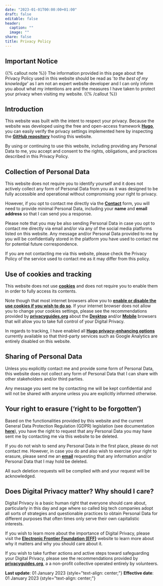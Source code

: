```yaml
---
date: "2023-01-01T00:00:00+01:00"
draft: false
editable: false
header:
  caption: ""
  image: ""
share: false
title: Privacy Policy
---
```


## **Important Notice**
{{% callout note %}}
The information provided in this page about the Privacy Policy used in this website should be read as '_to the best of my knowledge_' as I am not an expert website developer and I can only inform you about what my intentions are and the measures I have taken to protect your privacy when visiting my website.
{{% /callout %}}

## **Introduction**
This website was built with the intent to respect your privacy. Because the website was developed using the free and open-access framework **[Hugo](https://gohugo.io/)**, you can easily verify the privacy settings implemented here by inspecting the **[GitHub repository](https://github.com/halleypontes/academic_website)** hosting this website.

By using or continuing to use this website, including providing any Personal Data to me, you accept and consent to the rights, obligations, and practices described in this Privacy Policy.

## **Collection of Personal Data**
This website does not require you to identify yourself and it does not actively collect any form of Personal Data from you as it was designed to be fully accessible and operational without compromising your right to privacy. 

However, if you opt to contact me directly via the **[Contact](https://www.halleypontes.com/#contact)** form, you will need to provide minimal Personal Data, including your **name** and **email address** so that I can send you a response.

Please note that you may be also sending Personal Data in case you opt to contact me directly via email and/or via any of the social media platforms listed on this website. Any message and/or Personal Data provided to me by you will be confidentially stored in the platform you have used to contact me for potential future correspondence.

If you are not contacting me via this website, please check the Privacy Policy of the service used to contact me as it may differ from this policy.

## **Use of cookies and tracking**
This website does not use **[cookies](https://www.cookiesandyou.com/)** and does not require you to enable them in order to fully access its contents.

Note though that most internet browsers allow you to **[enable or disable the use cookies if you wish to do so](https://www.cookiesandyou.com/disable-cookies)**. If your internet browser does not allow you to change your cookies settings, please see the recommendations provided by **[privacyguides.org](https://www.privacyguides.org/)** about the **[Desktop](https://www.privacyguides.org/desktop-browsers/)** and/or **[Mobile](https://www.privacyguides.org/mobile-browsers/)** browsers that will allow you to take full control of your Digital Privacy.

In regards to tracking, I have enabled all **[Hugo privacy-enhancing options](https://gohugo.io/about/hugo-and-gdpr/#all-privacy-settings)** currently available so that third-party services such as Google Analytics are entirely disabled on this website.

## **Sharing of Personal Data**
Unless you explicitly contact me and provide some form of Personal Data, this website does not collect any form of Personal Data that I can share with other stakeholders and/or third parties.

Any message you sent me by contacting me will be kept confidential and will not be shared with anyone unless you are explicitly informed otherwise.

## **Your right to erasure (‘right to be forgotten’)**
Based on the functionalities provided by this website and the current General Data Protection Regulation  (GDPR) legislation (see documentation **[here](https://gdpr-info.eu/art-17-gdpr/)**), you have the right to request that any Personal Data you may have sent me by contacting me via this website to be deleted.

If you do not wish to send any Personal Data in the first place, please do not contact me. However, in case you do and also wish to exercise your right to erasure, please send me an **[email](mailto:contactme@halleypontes.com)** requesting that any information and/or Personal Data that I may hold be deleted.

All such deletion requests will be complied with and your request will be acknowledged.

## **Does Digital Privacy matter? Why should I care?**
Digital Privacy is a basic human right that everyone should care about, particularly in this day and age where so called big tech companies adopt all sorts of strategies and questionable practices to obtain Personal Data for different purposes that often times only serve their own capitalistic interests.

If you wish to learn more about the importance of Digital Privacy, please visit the **[Electronic Frontier Foundation (EFF)](https://www.eff.org/issues/privacy)** website to learn more about why it matters and why you should care about it.

If you wish to take further actions and active steps toward safeguarding your Digital Privacy, please see the recommendations provided by **[privacyguides.org](https://www.privacyguides.org/tools/)**, a a non-profit collective operated entirely by volunteers.

**Last update**: 01 January 2023
{style="text-align: center;"}
**Effective date**: 01 January 2023
{style="text-align: center;"}